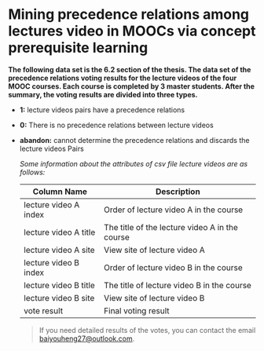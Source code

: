 # Mining precedence relations among lectures video in MOOCs via concept prerequisite learning

**The following data set is the 6.2 section of the thesis. The data set of the precedence relations voting results for the lecture videos of the four MOOC courses. Each course is completed by 3 master students. After the summary, the voting results are divided into three types.**

- **1:** lecture videos pairs have a  precedence relations

- **0:** There is no precedence relations between lecture videos

- **abandon:** cannot determine the precedence relations and discards the lecture videos Pairs

  

  *Some information about the attributes of csv file  lecture videos are as follows:*

  | Column Name           | Description                                    |
  | --------------------- | ---------------------------------------------- |
  | lecture video A index | Order of lecture video A in the course         |
  | lecture video A title | The title of the lecture video A in the course |
  | lecture video A site  | View site of lecture video A                   |
  | lecture video B index | Order of lecture video B in the course         |
  | lecture video B title | The title of lecture video B in the course     |
  | lecture video B site  | View site of lecture video B                   |
  | vote result           | Final voting result                            |

  > If you need detailed results of the votes, you can contact the email baiyouheng27@outlook.com.
